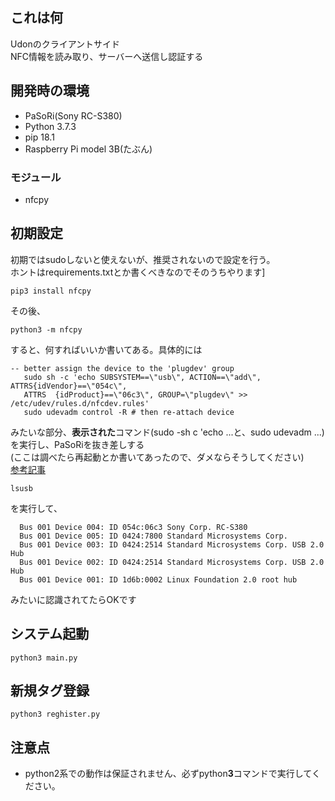 ## これは何
Udonのクライアントサイド  
NFC情報を読み取り、サーバーへ送信し認証する
## 開発時の環境
- PaSoRi(Sony RC-S380)
- Python 3.7.3
- pip 18.1
- Raspberry Pi model 3B(たぶん)
### モジュール
- nfcpy
## 初期設定
初期ではsudoしないと使えないが、推奨されないので設定を行う。  
ホントはrequirements.txtとか書くべきなのでそのうちやります]
```
pip3 install nfcpy
```
その後、
```
python3 -m nfcpy
```
すると、何すればいいか書いてある。具体的には
```
-- better assign the device to the 'plugdev' group  
   sudo sh -c 'echo SUBSYSTEM==\"usb\", ACTION==\"add\", ATTRS{idVendor}==\"054c\",   
   ATTRS  {idProduct}==\"06c3\", GROUP=\"plugdev\" >> /etc/udev/rules.d/nfcdev.rules'  
   sudo udevadm control -R # then re-attach device  
```
みたいな部分、**表示された**コマンド(sudo -sh c 'echo ...と、sudo udevadm ...)を実行し、PaSoRiを抜き差しする  
(ここは調べたら再起動とか書いてあったので、ダメならそうしてください)  
[参考記事](https://qiita.com/irutack/items/61a783eb9d5c78d5a3f6)

```
lsusb
```
を実行して、
```
  Bus 001 Device 004: ID 054c:06c3 Sony Corp. RC-S380
  Bus 001 Device 005: ID 0424:7800 Standard Microsystems Corp.   
  Bus 001 Device 003: ID 0424:2514 Standard Microsystems Corp. USB 2.0 Hub  
  Bus 001 Device 002: ID 0424:2514 Standard Microsystems Corp. USB 2.0 Hub  
  Bus 001 Device 001: ID 1d6b:0002 Linux Foundation 2.0 root hub  
```
みたいに認識されてたらOKです  

## システム起動
```
python3 main.py
```

## 新規タグ登録
```
python3 reghister.py
```

## 注意点
- python2系での動作は保証されません、必ずpython**3**コマンドで実行してください。
